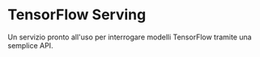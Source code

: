 # TensorFlow Serving

Un servizio pronto all'uso per interrogare modelli TensorFlow tramite una semplice API.


